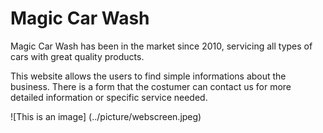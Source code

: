 # Magic Car Wash

Magic Car Wash has been in the market since 2010, servicing all types of cars with great quality products.

This website allows the users to find simple informations about the business. There is a form that the costumer can contact us for more detailed information or specific service needed.

![This is an image] (../picture/webscreen.jpeg)
